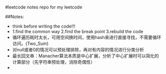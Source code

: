 #leetcode notes
repo for my leetcode

##Notes:
* think before writing the code!!!
* 1.find the common way 2.find the break point 3.rebuild the code
* 循环遍历耗时太长，可用空间换时间，使用hash来进行直接寻找，不需要循环访问。(Two_Sum)
* 对null或者0的情况可以预处理排除，再对有内容的情况进行分类分析
* 最长回文串：Manacher算法本质是中心扩展，分析了中心扩展时可以简化的计算部分（先字符串预处理，消除奇偶性）
* 